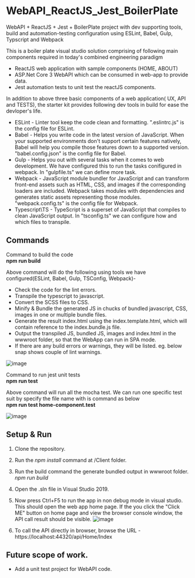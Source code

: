# WebAPI_ReactJS_Jest_BoilerPlate
WebAPI + ReactJS + Jest + BoilerPlate project with dev supporting tools, build and automation-testing configuration using ESLint, Babel, Gulp, Typscript and Webpack

This is a boiler plate visual studio solution comprising of following main components required in today's combined engineering paradigm 
- ReactJS web application with sample components (HOME, ABOUT)
- ASP.Net Core 3 WebAPI which can be consumed in web-app to provide data.
- Jest automation tests to unit test the reactJS components.

In addition to above three basic components of a web application( UX, API and TESTS), the starter kit provides following dev tools in build for ease the devloper's life.
- ESLint - Linter tool keep the code clean and formatting. ".eslintrc.js" is the config file for ESLint.
- Babel - Helps you write code in the latest version of JavaScript. When your supported environments don't support certain features natively, Babel will help you compile those features down to a supported version. "babel.config.json" is the config file for Babel.
- Gulp - Helps you out with several tasks when it comes to web development. We have configured this to run the tasks conifigured in webpack. In "gulpfile.ts" we can define more task.
- Webpack -  JavaScript module bundler for JavaScript and can transform front-end assets such as HTML, CSS, and images if the corresponding loaders are included. Webpack takes modules with dependencies and generates static assets representing those modules. "webpack.config.ts" is the config file for Webpack.
- Typescript\TS - TypeScript is a superset of JavaScript that compiles to clean JavaScript output. In "tsconfig.ts" we can configure how and which files to transpile.

## Commands
Command to build the code<br/>
<b>npm run build</b>

Above command will do the following using tools we have configured(ESLint, Babel, Gulp, TSConfig, Webpack)-
- Check the code for the lint errors.
- Transpile the typescript to javascript.
- Convert the SCSS files to CSS.
- Minify & Bundle the generated JS in chucks of bundled javascript, CSS, images in one or multiple bundle files.
- Generate the result index.html using the index.template.html, which will contain reference to the index.bundle.js file.
- Output the transpiled JS, bundled JS, images and index.html in the wwwroot folder, so that the WebApp can run in SPA mode.
- If there are any build errors or warnings, they will be listed. eg. below snap shows couple of lint warnings.

![image](https://user-images.githubusercontent.com/20241763/94138496-da9c4000-fe85-11ea-9298-5b1b2a72b56a.png)


Command to run jest unit tests<br/>
<b>npm run test</b>

Above command will run all the mocha test. We can run one specific test suit by specify the file name with is command as below <br/>
<b>npm run test home-component.test</b>

![image](https://user-images.githubusercontent.com/20241763/94140080-58f9e180-fe88-11ea-9061-0a82c716f9ff.png)

## Setup & Run
1. Clone the repository.
2. Run the <i>npm install </i> command at <root folder>/Client folder.
3. Run the build  command the generate bundled output in wwwroot folder. <i>npm run build</i>
4. Open the .sln file in Visual Studio 2019.
5. Now press Ctrl+F5 to run the app in non debug mode in visual studio. This should open the web app home page.
   If the you click the "Click ME" button on home page and view the browser console window, the API call result should be visible.
   ![image](https://user-images.githubusercontent.com/20241763/94142814-78930900-fe8c-11ea-802e-f08f4c4e950e.png)

6. To call the API directly in browser, browse the URL - https<span></span>://localhost:44320/api/Home/Index

## Future scope of work.
- Add a unit test project for WebAPI code.
